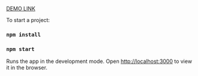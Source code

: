 [DEMO LINK](https://Julietta-M.github.io/test_project/)

To start a project:

### `npm install`

### `npm start`

Runs the app in the development mode.
Open [http://localhost:3000](http://localhost:3000) to view it in the browser.
